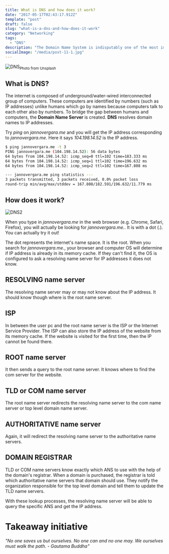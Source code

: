 ```yaml
---
title: What is DNS and how does it work?
date: "2017-05-17T02:43:17.912Z"
template: "post"
draft: false
slug: "what-is-a-dns-and-how-does-it-work"
category: "Networking"
tags:
  - "DNS"
description: "The Domain Name System is indisputably one of the most important and overlooked parts of the internet. In this section, we will learn what DNS is actually about and why it is important."
socialImage: "/media/post-11-1.jpg"
---
```


![DNS](/media/post-18-1.jpg "DNS Servers")<sub>Photo from Unsplash</sub>

## What is DNS?
The internet is composed of underground/water-wired interconnected group of computers. These computers are identified by numbers (such as IP addresses) unlike humans which go by names because computers talk to each other also by numbers. To bridge the gap between humans and computers, the **Domain Name Server** is created. **DNS** resolves domain names to IP addresses.

Try *ping* on *jannovergara.me* and you will get the IP address corresponding to *jannovergara.me*. Here it says *104.198.14.52* is the IP address.
```bash
$ ping jannovergara.me -t 3
PING jannovergara.me (104.198.14.52): 56 data bytes
64 bytes from 104.198.14.52: icmp_seq=0 ttl=102 time=183.333 ms
64 bytes from 104.198.14.52: icmp_seq=1 ttl=102 time=196.632 ms
64 bytes from 104.198.14.52: icmp_seq=2 ttl=102 time=167.808 ms

--- jannovergara.me ping statistics ---
3 packets transmitted, 3 packets received, 0.0% packet loss
round-trip min/avg/max/stddev = 167.808/182.591/196.632/11.779 ms
```

## How does it work?

![DNS2](/media/post-18-2.jpg "DNS Lookup.")

When you type in *jannovergara.me* in the web browser (e.g. Chrome, Safari, Firefox), you will actually be looking for *jannovergara.me.*. It is with a dot (.). You can actually try it out!

The dot represents the internet's name space. It is the root. When you search for *jannovergara.me.*, your browser and computer OS will determine if IP address is already in its memory cache. If they can't find it, the OS is configured to ask a resolving name server for IP addresses it does not know.

## RESOLVING name server
The resolving name server may or may not know about the IP address. It should know though where is the root name server.

## ISP
In between the user pc and the root name server is the ISP or the Internet Service Provider. The ISP can also store the IP address of the website from its memory cache. If the website is visited for the first time, then the IP cannot be found there.

## ROOT name server
It then sends a query to the root name server. It knows where to find the com server for the website.

## TLD or COM name server
The root name server redirects the resolving name server to the com name server or top level domain name server.

## AUTHORITATIVE name server
Again, it will redirect the resolving name server to the authoritative name servers.

## DOMAIN REGISTRAR
TLD or COM name servers know exactly which ANS to use with the help of the domain's registrar. When a domain is purchased, the registrar is told which authoritative name servers that domain should use. They notify the organization responsible for the top level domain and tell them to update the TLD name servers.

With these lookup processes, the resolving name server will be able to query the specific ANS and get the IP address.

# Takeaway initiative
_"No one saves us but ourselves. No one can and no one may. We ourselves must walk the path. - Gautama Buddha"_
